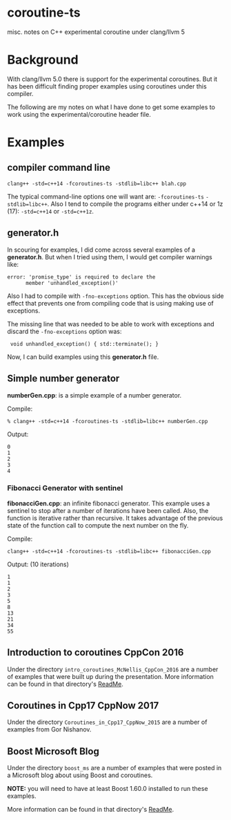 # coroutine-ts
misc. notes on C++ experimental coroutine under clang/llvm 5

# Background
With clang/llvm 5.0 there is support for the experimental coroutines.  But it has been difficult finding proper examples using coroutines under this compiler.

The following are my notes on what I have done to get some examples to work using the experimental/coroutine header file.

# Examples

## compiler command line
```
clang++ -std=c++14 -fcoroutines-ts -stdlib=libc++ blah.cpp
```
The typical command-line options one will want are: `-fcoroutines-ts` `-stdlib=libc++`.  Also I tend to compile the programs either under c++14 or 1z (17): `-std=c++14` or `-std=c++1z`.

## generator.h
In scouring for examples, I did come across several examples of a **generator.h**.  But when I tried using them, I would get compiler warnings like:

```
error: 'promise_type' is required to declare the
      member 'unhandled_exception()'
```

Also I had to compile with `-fno-exceptions` option.  This has the obvious side effect that prevents one from compiling code that is using making use of exceptions.

The missing line that was needed to be able to work with exceptions and discard the `-fno-exceptions` option was:

```
 void unhandled_exception() { std::terminate(); }
```

Now, I can build examples using this **generator.h** file.

## Simple number generator
**numberGen.cpp**: is a simple example of a number generator.

Compile:
```
% clang++ -std=c++14 -fcoroutines-ts -stdlib=libc++ numberGen.cpp
```

Output:

```
0
1
2
3
4
```

### Fibonacci Generator with sentinel
**fibonacciGen.cpp**: an infinite fibonacci generator.  This example uses a sentinel to stop after a number of iterations have been called.  Also, the function is iterative rather than recursive.  It takes advantage of the previous state of the function call to compute the next number on the fly.

Compile:
```
clang++ -std=c++14 -fcoroutines-ts -stdlib=libc++ fibonacciGen.cpp
```

Output: (10 iterations)

```
1
1
2
3
5
8
13
21
34
55
```   

## Introduction to coroutines CppCon 2016
Under the directory `intro_coroutines_McNellis_CppCon_2016` are a number of examples that were built up during the presentation.  More information can be found in that directory's [ReadMe](https://github.com/tlanc007/coroutine-ts/blob/master/intro_coroutines_McNellis_CppCon_2016/Readme.md).

## Coroutines in Cpp17 CppNow 2017
Under the directory `Coroutines_in_Cpp17_CppNow_2015` are a number of examples from Gor Nishanov.


## Boost Microsoft Blog
 Under the directory `boost_ms` are a number of examples that were posted in a Microsoft blog about using Boost and coroutines.  

**NOTE:** you will need to have at least Boost 1.60.0 installed to run these examples.
 
More information can be found in that directory's [ReadMe](https://github.com/tlanc007/coroutine-ts/blob/master/boost_ms/ReadMe.md).